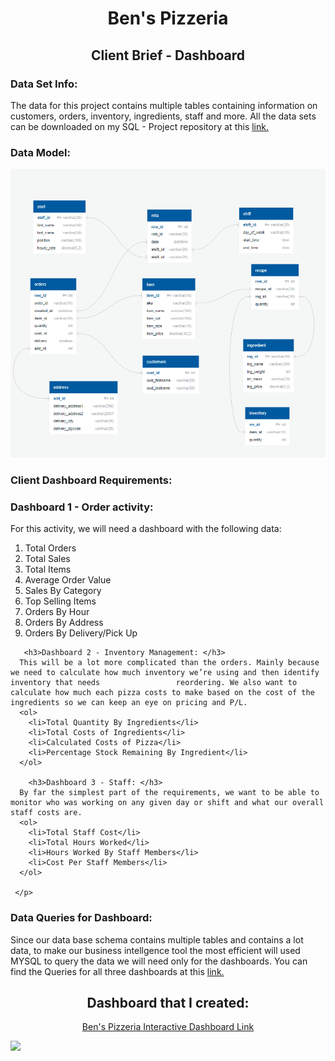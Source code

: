 <h1 align="center">Ben's Pizzeria</h1>
<h2 align="center">Client Brief - Dashboard</h2>

<P>
  <h3>Data Set Info:</h3>
  <P>
    The data for this project contains multiple tables containing information on customers, orders, inventory, ingredients, staff and more. All the data sets can be downloaded       on my SQL - Project repository at this <a href="https://github.com/luisosorio3214/SQL-Projects/tree/main/Ben's%20Pizzeria/Data">link.</a>

   <p align="center">
     <h3> Data Model: </h3>
     <img src="Pizzeria - Dashboard Images/Pizzeria_Schema.PNG">
   </p>
  </P>

  <h3>Client Dashboard Requirements:</h3>
  <P>
     <p>
      <h3>Dashboard 1 - Order activity: </h3>
      For this activity, we will need a dashboard with the following data:
      <ol>
        <li>Total Orders</li>
        <li>Total Sales</li>
        <li>Total Items</li>
        <li>Average Order Value</li>
        <li>Sales By Category</li>
        <li>Top Selling Items</li>
        <li>Orders By Hour</li>
        <li>Orders By Address</li>
        <li>Orders By Delivery/Pick Up</li>
      </ol>
  
       <h3>Dashboard 2 - Inventory Management: </h3>
      This will be a lot more complicated than the orders. Mainly because we need to calculate how much inventory we’re using and then identify inventory that needs                 reordering. We also want to calculate how much each pizza costs to make based on the cost of the ingredients so we can keep an eye on pricing and P/L. 
      <ol>
        <li>Total Quantity By Ingredients</li>
        <li>Total Costs of Ingredients</li>
        <li>Calculated Costs of Pizza</li>
        <li>Percentage Stock Remaining By Ingredient</li>
      </ol>
 
        <h3>Dashboard 3 - Staff: </h3>
      By far the simplest part of the requirements, we want to be able to monitor who was working on any given day or shift and what our overall staff costs are.
      <ol>
        <li>Total Staff Cost</li>
        <li>Total Hours Worked</li>
        <li>Hours Worked By Staff Members</li>
        <li>Cost Per Staff Members</li>
      </ol>
  
     </p>    
  </P>
  
  <h3>Data Queries for Dashboard: </h3>
  <p>
    Since our data base schema contains multiple tables and contains a lot data, to make our business intellgence tool the most efficient will used MYSQL to query the data we will need only for the dashboards. You can find the Queries for all three dashboards at this <a href="Dashboard - Queries.sql">link.</a>
  </p>
</P>


<P>
  <h2 align="center">Dashboard that I created:</h2>
  <P align="center">
    <a href="https://app.powerbi.com/reportEmbed?reportId=a0eb680b-37b6-42cd-9e13-16c08cf1a52b&autoAuth=true&ctid=d175679b-acd3-4644-be82-af041982977a">
      Ben's Pizzeria Interactive Dashboard Link
    </a>
  </P>
  <img src="Microsoft - Dashboard Images/Microsoft - Dashboard-1.png">
</P>
